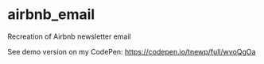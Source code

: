 # airbnb_email
Recreation of Airbnb newsletter email

See demo version on my CodePen: https://codepen.io/tnewp/full/wvoQgOa
